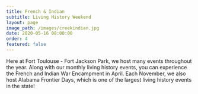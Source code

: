 ```yaml
---
title: French & Indian
subtitle: Living History Weekend
layout: page
image_path: /images/creekindian.jpg
date: 2020-05-16 08:00:00
order: 4
featured: false
---
```


Here at Fort Toulouse - Fort Jackson Park, we host many events throughout the year. Along with our monthly living history events, you can experience the French and Indian War Encampment in April. Each November, we also host Alabama Frontier Days, which is one of the largest living history events in the state!